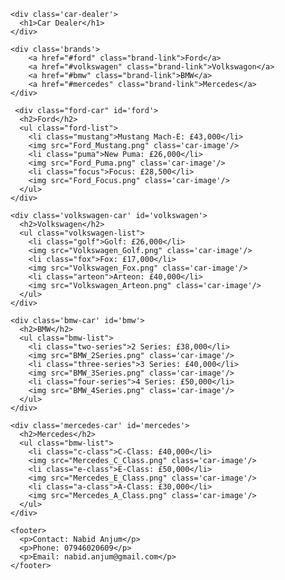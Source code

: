 <!DOCTYPE html>
<html>
  <head>
    <title>Car</title>
    <link rel="stylesheet" href="styles.css">
  </head>

    <div class='car-dealer'>
      <h1>Car Dealer</h1>
    </div>

    <div class='brands'>
        <a href="#ford" class="brand-link">Ford</a>
        <a href="#volkswagen" class="brand-link">Volkswagon</a>
        <a href="#bmw" class="brand-link">BMW</a>
        <a href="#mercedes" class="brand-link">Mercedes</a>
    </div>

     <div class="ford-car" id='ford'>
      <h2>Ford</h2>
      <ul class="ford-list">
        <li class="mustang">Mustang Mach-E: £43,000</li>
        <img src="Ford_Mustang.png" class='car-image'/>
        <li class="puma">New Puma: £26,000</li>
        <img src="Ford_Puma.png" class='car-image'/>
        <li class="focus">Focus: £28,500</li>
        <img src="Ford_Focus.png" class='car-image'/>
      </ul>
    </div>

    <div class='volkswagen-car' id='volkswagen'>
      <h2>Volkswagen</h2>
      <ul class="volkswagen-list">
        <li class="golf">Golf: £26,000</li>
        <img src="Volkswagen_Golf.png" class='car-image'/>
        <li class="fox">Fox: £17,000</li>
        <img src="Volkswagen_Fox.png" class='car-image'/>
        <li class="arteon">Arteon: £40,000</li>
        <img src="Volkswagen_Arteon.png" class='car-image'/>
      </ul>
    </div>

    <div class='bmw-car' id='bmw'>
      <h2>BMW</h2>
      <ul class="bmw-list">
        <li class="two-series">2 Series: £38,000</li>
        <img src="BMW_2Series.png" class='car-image'/>
        <li class="three-series">3 Series: £40,000</li>
        <img src="BMW_3Series.png" class='car-image'/>
        <li class="four-series">4 Series: £50,000</li>
        <img src="BMW_4Series.png" class='car-image'/>
      </ul>
    </div>

    <div class='mercedes-car' id='mercedes'>
      <h2>Mercedes</h2>
      <ul class="bmw-list">
        <li class="c-class">C-Class: £40,000</li>
        <img src="Mercedes_C_Class.png" class='car-image'/>
        <li class="e-class">E-Class: £50,000</li>
        <img src="Mercedes_E_Class.png" class='car-image'/>
        <li class="a-class">A-Class: £30,000</li>
        <img src="Mercedes_A_Class.png" class='car-image'/>
      </ul>
    </div>

    <footer>
      <p>Contact: Nabid Anjum</p>
      <p>Phone: 07946020609</p>
      <p>Email: nabid.anjum@gmail.com</p>
    </footer>

</html>
